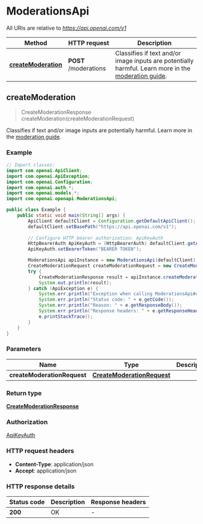 # ModerationsApi

All URIs are relative to *https://api.openai.com/v1*

| Method | HTTP request | Description |
|------------- | ------------- | -------------|
| [**createModeration**](ModerationsApi.md#createModeration) | **POST** /moderations | Classifies if text and/or image inputs are potentially harmful. Learn more in the [moderation guide](/docs/guides/moderation).  |



## createModeration

> CreateModerationResponse createModeration(createModerationRequest)

Classifies if text and/or image inputs are potentially harmful. Learn more in the [moderation guide](/docs/guides/moderation). 

### Example

```java
// Import classes:
import com.openai.ApiClient;
import com.openai.ApiException;
import com.openai.Configuration;
import com.openai.auth.*;
import com.openai.models.*;
import com.openai.openapi.ModerationsApi;

public class Example {
    public static void main(String[] args) {
        ApiClient defaultClient = Configuration.getDefaultApiClient();
        defaultClient.setBasePath("https://api.openai.com/v1");
        
        // Configure HTTP bearer authorization: ApiKeyAuth
        HttpBearerAuth ApiKeyAuth = (HttpBearerAuth) defaultClient.getAuthentication("ApiKeyAuth");
        ApiKeyAuth.setBearerToken("BEARER TOKEN");

        ModerationsApi apiInstance = new ModerationsApi(defaultClient);
        CreateModerationRequest createModerationRequest = new CreateModerationRequest(); // CreateModerationRequest | 
        try {
            CreateModerationResponse result = apiInstance.createModeration(createModerationRequest);
            System.out.println(result);
        } catch (ApiException e) {
            System.err.println("Exception when calling ModerationsApi#createModeration");
            System.err.println("Status code: " + e.getCode());
            System.err.println("Reason: " + e.getResponseBody());
            System.err.println("Response headers: " + e.getResponseHeaders());
            e.printStackTrace();
        }
    }
}
```

### Parameters


| Name | Type | Description  | Notes |
|------------- | ------------- | ------------- | -------------|
| **createModerationRequest** | [**CreateModerationRequest**](CreateModerationRequest.md)|  | |

### Return type

[**CreateModerationResponse**](CreateModerationResponse.md)

### Authorization

[ApiKeyAuth](../README.md#ApiKeyAuth)

### HTTP request headers

- **Content-Type**: application/json
- **Accept**: application/json


### HTTP response details
| Status code | Description | Response headers |
|-------------|-------------|------------------|
| **200** | OK |  -  |

